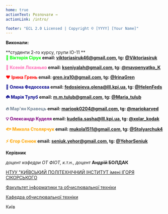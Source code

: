 ```yaml
---
home: true
actionText: Розпочати →
actionLink: /intro/

footer: "ECL 2.0 Licensed | Copyright © [YYYY] [Your Name]"
---
```



**Виконали:** 

**студенти 2-го курсу, групи ІО-11 ** <span padding-right:5em></span><br/>
**<span style="color: lime">🐼 Вікторія Сірук </span> email: <a href="mailto:viktoriasiruk46@gmail.com">viktoriasiruk46@gmail.com</a>, tg: <a href="https://t.me/Viktoriasiruk">@Viktoriasiruk</a>**<br/>

**<span style="color: hotpink;">🌸 Ксенія Лоханько</span> email: <a href="mailto:kseniyalah@gmail.com">kseniyalah@gmail.com</a>, tg: <a href="https://t.me/mavpenyatko_K">@mavpenyatko_K</a>**<br/>

**<span style="color: red;">❤️ Ірина Грень </span> email: <a href="mailto:gren.ira10@gmail.com">gren.ira10@gmail.com</a>, tg: <a href="https://t.me/IrinaGren">@IrinaGren</a>**<br/>

**<span style="color:darkblue;">🦋 Олена Федосєєва</span> email: <a href="mailto:fedosieieva.olena@lll.kpi.ua">fedosieieva.olena@lll.kpi.ua</a>, tg: <a href="https://t.me/HelenFeds">@HelenFeds</a>**<br/>

**<span style="color:darkblue;">☘️ Марія Тулуб</span> email: <a href="mailto:m.m.tulub@gmail.com">m.m.tulub@gmail.com</a>, tg: <a href="https://t.me/Maria_tulub">@Maria_tulub</a>**<br/>

**<span style="color:lightslategray;">🔥 Мар'ян Кравець </span> email: <a href="mailto:fedosieieva.olena@lll.kpi.ua">mariook0204@gmail.com</a>, tg: <a href="https://t.me/mariokarved">@mariokarved</a>**<br/>

**<span style="color:purple;">💡 Олександр Куделя</span> email: <a href="mailto:kudelia.sasha@lll.kpi.ua">kudelia.sasha@lll.kpi.ua</a>, tg: <a href="https://t.me/xolar_kodak">@xolar_kodak</a>**<br/>

**<span style="color:orange;">🐟 Микола Столярчук</span> email: <a href="mailto:mukola1511@gmail.com">mukola1511@gmail.com</a>, tg: <a href="https://t.me/Stolyarchuk4">@Stolyarchuk4</a>**

**<span style="color:orange;">⚡ Єгор Сенюк</span> email: <a href="mailto:seniuk.yehor@gmail.com">seniuk.yehor@gmail.com</a>, tg: <a href="https://t.me/YehorSeniuk">@YehorSeniuk</a>**


**Керівник**

*доцент кафедри ОТ ФІОТ, к.т.н., доцент*<span padding-right:5em></span> **Андрій БОЛДАК** 

[НТУУ "КИЇВСЬКИЙ ПОЛІТЕХНІЧНИЙ ІНСТИТУТ імені ІГОРЯ СІКОРСЬКОГО](https://kpi.ua/)

[Факультет інформатики та обчислювальної техніки](https://fiot.kpi.ua/)

[Кафедра обчислювальної техніки](https://comsys.kpi.ua/)

Київ
